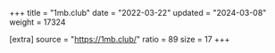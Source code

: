 +++
title = "1mb.club"
date = "2022-03-22"
updated = "2024-03-08"
weight = 17324

[extra]
source = "https://1mb.club/"
ratio = 89
size = 17
+++
